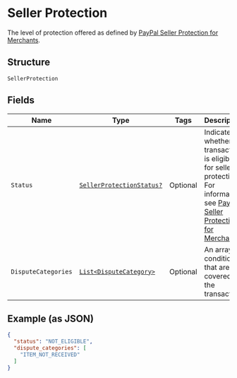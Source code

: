 
# Seller Protection

The level of protection offered as defined by [PayPal Seller Protection for Merchants](https://www.paypal.com/us/webapps/mpp/security/seller-protection).

## Structure

`SellerProtection`

## Fields

| Name | Type | Tags | Description |
|  --- | --- | --- | --- |
| `Status` | [`SellerProtectionStatus?`](../../doc/models/seller-protection-status.md) | Optional | Indicates whether the transaction is eligible for seller protection. For information, see [PayPal Seller Protection for Merchants](https://www.paypal.com/us/webapps/mpp/security/seller-protection). |
| `DisputeCategories` | [`List<DisputeCategory>`](../../doc/models/dispute-category.md) | Optional | An array of conditions that are covered for the transaction. |

## Example (as JSON)

```json
{
  "status": "NOT_ELIGIBLE",
  "dispute_categories": [
    "ITEM_NOT_RECEIVED"
  ]
}
```

